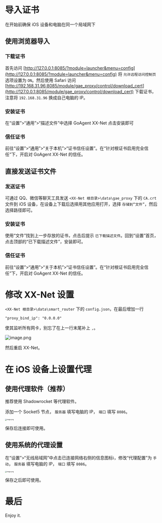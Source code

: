 # 导入证书

在开始前确保 iOS 设备和电脑在同一个局域网下

## 使用浏览器导入

### 下载证书

首先访问 [http://127.0.0.1:8085/?module=launcher&menu=config](http://127.0.0.1:8085/?module=launcher&menu=config) 将 `允许远程访问控制页` 选项设置为 `ON`。然后使用 Safari 访问 [http://192.168.31.96:8085/module/gae_proxy/control/download_cert](http://127.0.0.1:8085/module/gae_proxy/control/download_cert) 下载证书，注意将 `192.168.31.96` 换成自己电脑的 IP。

### 安装证书

在“设置”>“通用”>“描述文件”中选择 GoAgent XX-Net 点击安装即可

### 信任证书

前往“设置”>“通用”>“关于本机”>“证书信任设置”。在“针对根证书启用完全信任”下，开启对 GoAgent XX-Net 的信任。

## 直接发送证书文件

### 发送证书

可通过 QQ、微信等聊天工具发送 `<XX-Net 根目录>\data\gae_proxy` 下的 `CA.crt` 文件到 iOS 设备，在设备上下载后选择用其他应用打开，选择 `存储到“文件”`，然后选择路径即可。

### 安装证书

使用“文件”找到上一步存放的证书，点击后提示 `已下载描述文件`。回到“设置”首页，点击顶部的“已下载描述文件”，安装即可。

### 信任证书

前往“设置”>“通用”>“关于本机”>“证书信任设置”。在“针对根证书启用完全信任”下，开启对 GoAgent XX-Net 的信任。

# 修改 XX-Net 设置

`<XX-Net 根目录>\data\smart_router` 下的 `config.json`，在最后增加一行

```
"proxy_bind_ip": "0.0.0.0"
```

使其监听所有网卡，别忘了在上一行末尾补上 `,`。

![image.png](https://i.loli.net/2020/02/04/FxiImnVoMTE5Lh7.png)

然后重启 XX-Net。

# 在 iOS 设备上设置代理

## 使用代理软件（推荐）

推荐使用 Shadowrocket 等代理软件。

添加一个 Socket5 节点， `服务器` 填写电脑的 IP， `端口` 填写 `8086`。

<img src="https://i.loli.net/2020/02/04/mr9EV63T4ugRlz1.png" alt="image.png" style="zoom: 33%;" />

保存后连接即可使用。

## 使用系统的代理设置

在“设置”>“无线局域网”中点击已连接网络右侧的信息图标ℹ，修改“代理配置”为 `手动`， `服务器` 填写电脑的 IP， `端口` 填写 `8086`。

<img src="https://i.loli.net/2020/02/06/nO9pfcTqALKwWCS.png" alt="image.png" style="zoom:33%;" />

保存之后即可使用。

# 最后

Enjoy it.


